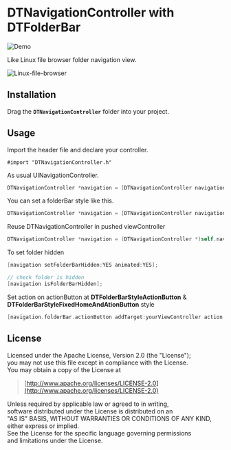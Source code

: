 DTNavigationController with DTFolderBar
==========================
![Demo](https://raw.github.com/Darktt/DTNavigationController/master/Raw/Image/Demo.png)

Like Linux file browser folder navigation view.

![Linux-file-browser](https://raw.github.com/Darktt/DTNavigationController/master/Raw/Image/Linux-file-browser.png)

## Installation
Drag the <code>**DTNavigationController**</code> folder into your project.

## Usage
Import the header file and declare your controller.

	#import "DTNavigationController.h"

As usual UINavigationController.
``` objective-c
DTNavigationController *navigation = [DTNavigationController navigationWithRootViewController:yourViewController];
```

You can set a folderBar style like this.
``` objective-c
DTNavigationController *navigation = [DTNavigationController navigationWithRootViewController:yourViewController folderStyle:DTFolderBarStyleNormal];
```

Reuse DTNavigationController in pushed viewController
``` objective-c
DTNavigationController *navigation = (DTNavigationController *)self.navigationController;
```

To set folder hidden
``` objective-c
[navigation setFolderBarHidden:YES animated:YES];

// check folder is hidden
[navigation isFolderBarHidden];
```

Set action on actionButton at **DTFolderBarStyleActionButton** & **DTFolderBarStyleFixedHomeAndAtionButton** style
``` objective-c
[navigation.folderBar.actionButton addTarget:yourViewController action:@selector(push:) forControlEvents:UIControlEventTouchUpInside];
```

## License
Licensed under the Apache License, Version 2.0 (the "License");  
you may not use this file except in compliance with the License.  
You may obtain a copy of the License at

>[http://www.apache.org/licenses/LICENSE-2.0](http://www.apache.org/licenses/LICENSE-2.0)
 
Unless required by applicable law or agreed to in writing,  
software distributed under the License is distributed on an  
"AS IS" BASIS, WITHOUT WARRANTIES OR CONDITIONS OF ANY KIND,  
either express or implied.   
See the License for the specific language governing permissions  
and limitations under the License.